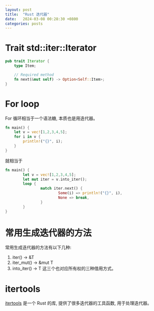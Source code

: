 ```yaml
---
layout: post
title:  "Rust 迭代器"
date:   2024-03-08 00:28:30 +0800
categories: posts
---
```


# Trait std::iter::Iterator

```rust
pub trait Iterator {
    type Item;

    // Required method
    fn next(&mut self) -> Option<Self::Item>;
}
```

# For loop

For 循环相当于一个语法糖, 本质也是用迭代器。

```rust
fn main() {
    let v = vec![1,2,3,4,5];
    for i in v {
        println!("{}", i);
    }
}
```
就相当于
```rust
fn main() {
		let v = vec![1,2,3,4,5];
		let mut iter = v.into_iter();
		loop {
				match iter.next() {
						Some(i) => println!("{}", i),
						None => break,
				}
		}
}
```

# 常用生成迭代器的方法

常用生成迭代器的方法有以下几种:
1. iter() -> &T
2. iter_mut() -> &mut T
3. into_iter() -> T
这三个也对应所有权的三种借用方式。

# itertools

[itertools](https://github.com/rust-itertools/itertools) 是一个 Rust 的库, 提供了很多迭代器的工具函数, 用于处理迭代器。
